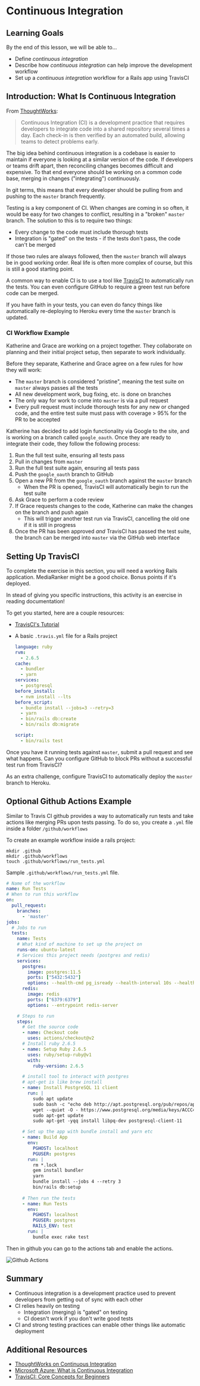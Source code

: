 # Continuous Integration

## Learning Goals

By the end of this lesson, we will be able to...

- Define _continuous integration_
- Describe how _continuous integration_ can help improve the development workflow
- Set up a _continuous integration_ workflow for a Rails app using TravisCI

## Introduction: What Is Continuous Integration

From [ThoughtWorks](https://www.thoughtworks.com/continuous-integration):

> Continuous Integration (CI) is a development practice that requires developers to integrate code into a shared repository several times a day. Each check-in is then verified by an automated build, allowing teams to detect problems early.

The big idea behind continuous integration is a codebase is easier to maintain if everyone is looking at a similar version of the code. If developers or teams drift apart, then reconciling changes becomes difficult and expensive. To that end everyone should be working on a common code base, merging in changes ("integrating") continuously.

In git terms, this means that every developer should be pulling from and pushing to the `master` branch frequently.

Testing is a key component of CI. When changes are coming in so often, it would be easy for two changes to conflict, resulting in a "broken" `master` branch. The solution to this is to require two things:

- Every change to the code must include thorough tests
- Integration is "gated" on the tests - if the tests don't pass, the code can't be merged

If those two rules are always followed, then the `master` branch will always be in good working order. Real life is often more complex of course, but this is still a good starting point.

A common way to enable CI is to use a tool like [TravisCI](https://travis-ci.org/) to automatically run the tests. You can even configure GitHub to require a green test run before code can be merged.

If you have faith in your tests, you can even do fancy things like automatically re-deploying to Heroku every time the `master` branch is updated.

### CI Workflow Example

Katherine and Grace are working on a project together. They collaborate on planning and their initial project setup, then separate to work individually.

Before they separate, Katherine and Grace agree on a few rules for how they will work:

- The `master` branch is considered "pristine", meaning the test suite on `master` always passes all the tests
- All new development work, bug fixing, etc. is done on branches
- The only way for work to come into `master` is via a pull request
- Every pull request must include thorough tests for any new or changed code, and the entire test suite must pass with coverage > 95% for the PR to be accepted

Katherine has decided to add login functionality via Google to the site, and is working on a branch called `google_oauth`. Once they are ready to integrate their code, they follow the following process:

1. Run the full test suite, ensuring all tests pass
1. Pull in changes from `master`
1. Run the full test suite again, ensuring all tests pass
1. Push the `google_oauth` branch to GitHub
1. Open a new PR from the `google_oauth` branch against the `master` branch
    - When the PR is opened, TravisCI will automatically begin to run the test suite
1. Ask Grace to perform a code review
1. If Grace requests changes to the code, Katherine can make the changes on the branch and push again
    - This will trigger another test run via TravisCI, cancelling the old one if it is still in progress
1. Once the PR has been approved _and_ TravisCI has passed the test suite, the branch can be merged into `master` via the GitHub web interface

## Setting Up TravisCI

To complete the exercise in this section, you will need a working Rails application. MediaRanker might be a good choice. Bonus points if it's deployed.

In stead of giving you specific instructions, this activity is an exercise in reading documentation!

To get you started, here are a couple resources:

- [TravisCI's Tutorial](https://docs.travis-ci.com/user/tutorial/)
- A basic `.travis.yml` file for a Rails project
  
    ```yml
    language: ruby
    rvm:
      - 2.6.5
    cache: 
      - bundler
      - yarn
    services:
      - postgresql
    before_install: 
      - nvm install --lts
    before_script:
      - bundle install --jobs=3 --retry=3
      - yarn
      - bin/rails db:create
      - bin/rails db:migrate

    script:
      - bin/rails test
    ```

Once you have it running tests against `master`, submit a pull request and see what happens. Can you configure GitHub to block PRs without a successful test run from TravisCI?

As an extra challenge, configure TravisCI to automatically deploy the `master` branch to Heroku. 

## Optional Github Actions Example

Similar to Travis CI github provides a way to automatically run tests and take actions like merging PRs upon tests passing.  To do so, you create a `.yml` file inside a folder `/github/workflows`

To create an example workflow inside a rails project:

```
mkdir .github
mkdir .github/workflows
touch .github/workflows/run_tests.yml
```

Sample `.github/workflows/run_tests.yml` file.

```yml
# Name of the workflow
name: Run Tests
# When to run this workflow
on:
  pull_request:
    branches:
      - 'master'
jobs:
  # Jobs to run
  tests:
    name: Tests
    # What kind of machine to set up the project on
    runs-on: ubuntu-latest
    # Services this project needs (postgres and redis)
    services:
      postgres:
        image: postgres:11.5
        ports: ["5432:5432"]
        options: --health-cmd pg_isready --health-interval 10s --health-timeout 5s --health-retries 5
      redis:
        image: redis
        ports: ["6379:6379"]
        options: --entrypoint redis-server

    # Steps to run 
    steps:
      # Get the source code
      - name: Checkout code
        uses: actions/checkout@v2
      # Install ruby 2.6.5
      - name: Setup Ruby 2.6.5
        uses: ruby/setup-ruby@v1
        with:
          ruby-version: 2.6.5

      # install tool to interact with postgres
      # apt-get is like brew install
      - name: Install PostgreSQL 11 client
        run: |
          sudo apt update
          sudo bash -c "echo deb http://apt.postgresql.org/pub/repos/apt/ bionic-pgdg main >> /etc/apt/sources.list.d/pgdg.list"
          wget --quiet -O - https://www.postgresql.org/media/keys/ACCC4CF8.asc | sudo apt-key add -
          sudo apt-get update
          sudo apt-get -yqq install libpq-dev postgresql-client-11          

      # Set up the app with bundle install and yarn etc
      - name: Build App
        env:
          PGHOST: localhost
          PGUSER: postgres
        run: |
          rm *.lock
          gem install bundler
          yarn
          bundle install --jobs 4 --retry 3
          bin/rails db:setup
  
      # Then run the tests
      - name: Run Tests 
        env:
          PGHOST: localhost
          PGUSER: postgres
          RAILS_ENV: test
        run: |
          bundle exec rake test
```

Then in github you can go to the actions tab and enable the actions.

![Github Actions](images/github-actions.png)

## Summary

- Continuous integration is a development practice used to prevent developers from getting out of sync with each other
- CI relies heavily on testing
    - Integration (merging) is "gated" on testing
    - CI doesn't work if you don't write good tests
- CI and strong testing practices can enable other things like automatic deployment
 
## Additional Resources

- [ThoughtWorks on Continuous Integration](https://www.thoughtworks.com/continuous-integration)
- [Microsoft Azure: What is Continuous Integration](https://docs.microsoft.com/en-us/azure/devops/learn/what-is-continuous-integration)
- [TravisCI: Core Concepts for Beginners](https://docs.travis-ci.com/user/for-beginners/)